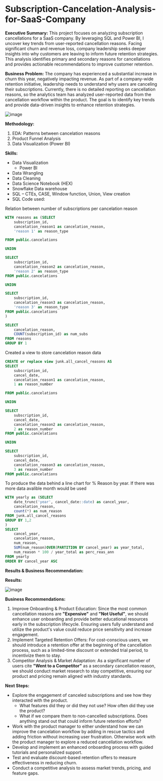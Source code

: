 # Subscription-Cancelation-Analysis-for-SaaS-Company

**Executive Summary:**
This project focuses on analyzing subscription cancellations for a SaaS company. By leveraging SQL and Power BI, I uncover key trends from user-reported cancellation reasons. Facing significant churn and revenue loss, company leadership seeks deeper insights into why customers are leaving to inform future retention strategies. This analysis identifies primary and secondary reasons for cancellations and provides actionable recommendations to improve customer retention.

**Business Problem:**
The company has experienced a substantial increase in churn this year, negatively impacting revenue. As part of a company-wide retention initiative, leadership needs to understand why users are canceling their subscriptions. Currently, there is no detailed reporting on cancellation reasons, so the analytics team has analyzed user-reported data from the cancellation workflow within the product. The goal is to identify key trends and provide data-driven insights to enhance retention strategies.

![image](https://github.com/user-attachments/assets/3c2aae43-3ad4-40d0-8f80-eda5e9666de6)


**Methodology:**
1. EDA: Patterns between cancelation reasons
2. Product Funnel Analysis
3. Data Visualization (Power BI)


**Skills:**
* Data Visualization
    * Power BI
* Data Wrangling
* Data Cleaning
* Data Science Notebook (HEX)
* Snowflake Data warehouse
* SQL – CTEs, CASE, Window function, Union, View creation
* SQL Code used:

Relation between number of subscriptions per cancelation reason
```sql
WITH reasons as (SELECT
    subscription_id,
    cancelation_reason1 as cancelation_reason,
    'reason 1' as reason_type

FROM public.cancelations

UNION

SELECT
    subscription_id,
    cancelation_reason2 as cancelation_reason,
    'reason 2' as reason_type
FROM public.cancelations

UNION

SELECT
    subscription_id,
    cancelation_reason3 as cancelation_reason,
    'reason 3' as reason_type
FROM public.cancelations
)

SELECT
    cancelation_reason,
    COUNT(subscription_id) as num_subs
FROM reasons
GROUP BY 1
```


Created a view to store cancelation reason data
```sql
CREATE or replace view junk.all_cancel_reasons AS
SELECT
    subscription_id,
    cancel_date,
    cancelation_reason1 as cancelation_reason,
    1 as reason_number

FROM public.cancelations

UNION

SELECT
    subscription_id,
    cancel_date,
    cancelation_reason2 as cancelation_reason,
    2 as reason_number
FROM public.cancelations

UNION

SELECT
    subscription_id,
    cancel_date,
    cancelation_reason3 as cancelation_reason,
    3 as reason_number
FROM public.cancelations
```


To produce the data behind a line chart for % Reason by year. If there was more data avalible month would be used
```sql
WITH yearly as (SELECT
    date_trunc('year', cancel_date::date) as cancel_year,
    cancelation_reason,
    count(*) as num_reason
FROM junk.all_cancel_reasons
GROUP BY 1,2
)
SELECT
    cancel_year,
    cancelation_reason,
    num_reason,
    SUM(num_reason)OVER(PARTITION BY cancel_year) as year_total,
    num_reason * 100 / year_total as perc_reas_ann
FROM yearly
ORDER BY cancel_year ASC
```




**Results & Business Recommendation:**



**Results:**

![image](https://github.com/user-attachments/assets/f6096c42-64e8-47f2-b289-cc31530afcc2)



**Business Recommendations:**
1. Improve Onboarding & Product Education: Since the most common cancellation reasons are **"Expensive"** and **"Not Useful"**, we should enhance user onboarding and provide better educational resources early in the subscription lifecycle. Ensuring users fully understand and utilize the product's value could reduce price sensitivity and increase engagement.
2. Implement Targeted Retention Offers: For cost-conscious users, we should introduce a retention offer at the beginning of the cancellation process, such as a limited-time discount or extended trial period, to incentivize them to stay.
3. Competitor Analysis & Market Adaptation: As a significant number of users cite **"Went to a Competitor"** as a secondary cancellation reason, we should conduct market research to stay competitive, ensuring our product and pricing remain aligned with industry standards.


**Next Steps:**
* Explore the engagement of canceled subscriptions and see how they interacted with the product. 
   * What features did they or did they not use? How often did they use the product? 
   * What if we compare them to non-cancelled subscriptions. Does anything stand out that could inform future retention efforts?
* Work with the product manager to either understand how we can improve the cancelation workflow by adding in rescue tactics and adding friction without increasing user frustration. Otherwise work with the product manager to explore a reduced cancellation workflow.
* Develop and implement an enhanced onboarding process with guided tutorials and personalized support.
* Test and evaluate discount-based retention offers to measure effectiveness in reducing churn.
* Conduct a competitive analysis to assess market trends, pricing, and feature gaps.
